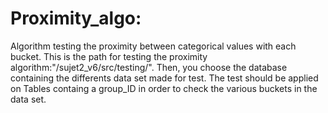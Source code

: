 # Proximity_algo:
Algorithm testing the proximity between categorical values with each bucket.
This is the path for testing the proximity algorithm:"/sujet2_v6/src/testing/".
Then, you choose the database containing the differents data set made for test.
The test should be applied on Tables containg a group_ID in order to check the various buckets in the data set.
